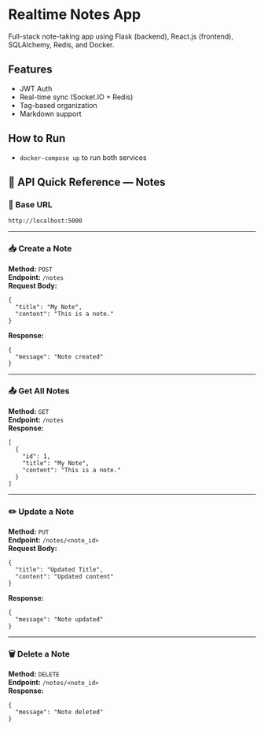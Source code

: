 # Realtime Notes App

Full-stack note-taking app using Flask (backend), React.js (frontend), SQLAlchemy, Redis, and Docker.

## Features
- JWT Auth
- Real-time sync (Socket.IO + Redis)
- Tag-based organization
- Markdown support

## How to Run
- `docker-compose up` to run both services

## 📘 API Quick Reference — Notes

### 🔹 Base URL
`http://localhost:5000`

---

### 📥 Create a Note  
**Method:** `POST`  
**Endpoint:** `/notes`  
**Request Body:**

    {
      "title": "My Note",
      "content": "This is a note."
    }

**Response:**

    {
      "message": "Note created"
    }

---

### 📤 Get All Notes  
**Method:** `GET`  
**Endpoint:** `/notes`  
**Response:**

    [
      {
        "id": 1,
        "title": "My Note",
        "content": "This is a note."
      }
    ]

---

### ✏️ Update a Note  
**Method:** `PUT`  
**Endpoint:** `/notes/<note_id>`  
**Request Body:**

    {
      "title": "Updated Title",
      "content": "Updated content"
    }

**Response:**

    {
      "message": "Note updated"
    }

---

### 🗑️ Delete a Note  
**Method:** `DELETE`  
**Endpoint:** `/notes/<note_id>`  
**Response:**

    {
      "message": "Note deleted"
    }